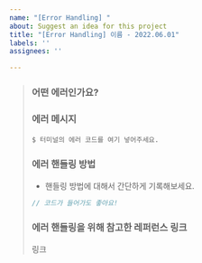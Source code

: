 ```yaml
---
name: "[Error Handling] "
about: Suggest an idea for this project
title: "[Error Handling] 이름 - 2022.06.01"
labels: ''
assignees: ''

---
```


> ### 어떤 에러인가요?
> 
> ### 에러 메시지
> ```shell
> $ 터미널의 에러 코드를 여기 넣어주세요.
> ```
> 
> ### 에러 핸들링 방법
> * 핸들링 방법에 대해서 간단하게 기록해보세요.
> 
> ```js
> // 코드가 들어가도 좋아요!
> ```
> 
> ### 에러 핸들링을 위해 참고한 레퍼런스 링크
> 링크
